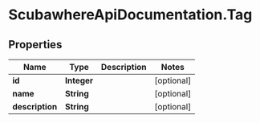 # ScubawhereApiDocumentation.Tag

## Properties
Name | Type | Description | Notes
------------ | ------------- | ------------- | -------------
**id** | **Integer** |  | [optional] 
**name** | **String** |  | [optional] 
**description** | **String** |  | [optional] 


